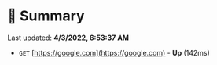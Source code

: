 # 📖 Summary
Last updated: **4/3/2022, 6:53:37 AM**

- `GET` [https://google.com](https://google.com) - **Up** (142ms)
